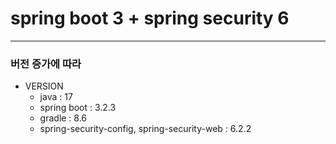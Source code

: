 # spring boot 3 + spring security 6

---
### 버전 증가에 따라
* VERSION
    * java : 17
    * spring boot : 3.2.3
    * gradle : 8.6
    * spring-security-config, spring-security-web : 6.2.2
